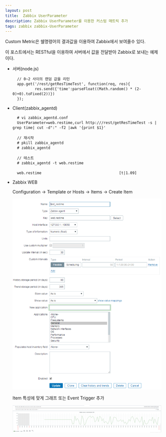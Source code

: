 ```yaml
---	
layout: post
title:  Zabbix UserParameter
description: Zabbix UserParameter를 이용한 커스텀 매트릭 추가
tags: zabbix zabbix-UserParameter
---	
```


Custom Metric은 쉘명령어의 결과값을 이용하여 Zabbix에서 보여줄수 있다.

이 포스트에서는 RESTful을 이용하여 서버에서 값을 전달받아 Zabbix로 보내는 예제이다.

- 서버(node.js)

		// 0~2 사이의 랜덤 값을 리턴
		app.get('/rest/getResTimeTest', function(req, res){
	            res.send({'time':parseFloat((Math.random() * (2-0)+0).toFixed(2))})
		});

- Client(zabbix_agentd)

		# vi zabbix_agentd.conf
		UserParameter=web.restime,curl http:///rest/getResTimeTest -s | grep time| cut -d":" -f2 |awk '{print $1}'

		// 재시작
		# pkill zabbix_agentd
		# zabbix_agentd

		// 테스트
		# zabbix_agentd -t web.restime

		web.restime                                   [t|1.09]


- Zabbix WEB

	Configuration -> Template or Hosts -> Items -> Create Item

	![](https://github.com/adahnlim/adahnlim.github.io/blob/master/images/zabbix-1.png?raw=true)

	Item 특성에 맞게 그래프 또는 Event Trigger 추가

	![](https://github.com/adahnlim/adahnlim.github.io/blob/master/images/zabbix-2.png?raw=true)